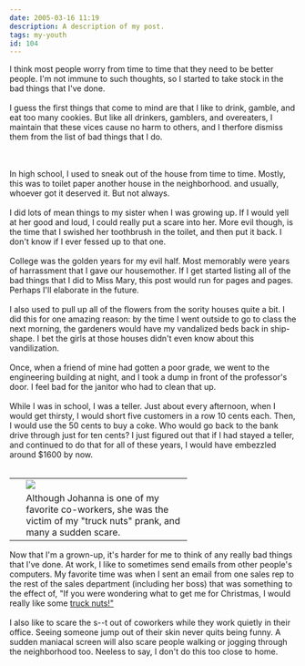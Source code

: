 ```yaml
---
date: 2005-03-16 11:19
description: A description of my post.
tags: my-youth
id: 104
---
```

I think most people worry from time to time that they need to be better people.  I'm not immune to such thoughts, so I started to take stock in the bad things that I've done.  <br />
<br />
I guess the first things that come to mind are that I like to drink, gamble, and eat too many cookies.  But like all drinkers, gamblers, and overeaters, I maintain that these vices cause no harm to others, and I therfore dismiss them from the list of bad things that I do.
<!--more--><br /><br />In high school, I used to sneak out of the house from time to time.  Mostly, this was to toilet paper another house in the neighborhood. and usually, whoever got it deserved it.  But not always.<br />
<br />
I did lots of mean things to my sister when I was growing up.  If I would yell at her good and loud, I could really put a scare into her.  More evil though, is the time that I swished her toothbrush in the toilet, and then put it back.  I don't know if I ever fessed up to that one.<br />
<br />
College was the golden years for my evil half.  Most memorably were years of harrassment that I gave our housemother.  If I get started listing all of the bad things that I did to Miss Mary, this post would run for pages and pages.  Perhaps I'll elaborate in the future.<br />
<br />
I also used to pull up all of the flowers from the sority houses quite a bit.  I did this for one amazing reason:  by the time I went outside to go to class the next morning, the gardeners would have my vandalized beds back in ship-shape.  I bet the girls at those houses didn't even know about this vandilization.<br />
<br />
Once, when a friend of mine had gotten a poor grade, we went to the engineering building at night, and I took a dump in front of the professor's door.  I feel bad for the janitor who had to clean that up.<br />
<br />
While I was in school, I was a teller.  Just about every afternoon, when I would get thirsty, I would short five customers in a row 10 cents each.  Then, I would use the 50 cents to buy a coke.  Who would go back to the bank drive through just for ten cents?  I just figured out that if I had stayed a teller, and continued to do that for all of these years, I would have embezzled around $1600 by now.<br />
<br />
<skinny :nohome><table cellpadding="2" align="right"><tr><td width="5" rowspan="2"><spacer type="block" width="5" height="1"></spacer></td><td width="275"><img src="/img/johanna_pugh.jpg" align="left"/></td></tr><tr><td width="275" class="caption">Although Johanna is one of my favorite co-workers, she was the victim of my "truck nuts" prank, and many a sudden scare.</td></tr></table></skinny><br />
<br />
<br />
Now that I'm a grown-up, it's harder for me to think of any really bad things that I've done.  At work, I like to sometimes send emails from other people's computers.  My favorite time was when I sent an email from one sales rep to the rest of the sales department (including her boss) that was something to the effect of, "If you were wondering what to get me for Christmas, I would really like some <a href="http://truck-nuts.com" target="_blank">truck nuts!"</a><br />
<br />
I also like to scare the s--t out of coworkers while they work quietly in their office.  Seeing someone jump out of their skin never quits being funny.  A sudden maniacal screen will also scare people walking or jogging through the neighborhood too.  Neeless to say, I don't do this too close to home.<br />

